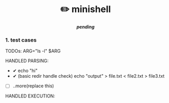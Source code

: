 <h1 align="center">
	✏️ minishell
</h1>

<p align="center">
	<b><i>pending</i></b><br>
</p>

### 1. test cases

TODOs:
ARG="ls -l"
$ARG

HANDLED PARSING:
- ✔ echo "hi"
- ✔ (basic redir handle check) echo "output" > file.txt < file2.txt > file3.txt
- [ ] ..more(replace this)

HANDLED EXECUTION:

